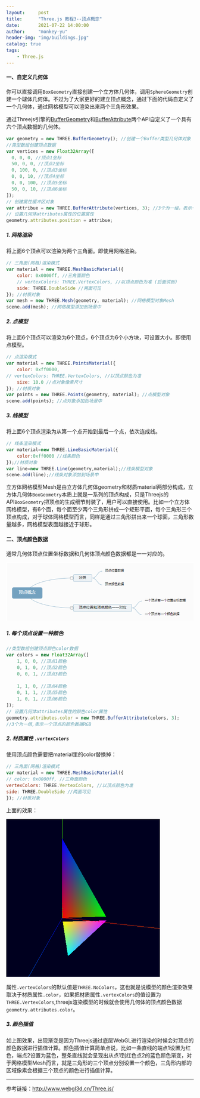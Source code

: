 ```yaml
---
layout:     post
title:      "Three.js 教程3--顶点概念"
date:       2021-07-22 14:00:00
author:     "monkey-yu"
header-img: "img/buildings.jpg"
catalog: true
tags:
    - Three.js
---
```


#### 一、自定义几何体

你可以直接调用`BoxGeometry`直接创建一个立方体几何体，调用`SphereGeometry`创建一个球体几何体。不过为了大家更好的建立顶点概念，通过下面的代码自定义了一个几何体，通过网格模型可以渲染出来两个三角形效果。

通过Threejs引擎的[BufferGeometry](http://www.yanhuangxueyuan.com/threejs/docs/index.html#api/zh/core/BufferGeometry)和[BufferAttribute](http://www.yanhuangxueyuan.com/threejs/docs/index.html#api/zh/core/BufferAttribute)两个API自定义了一个具有六个顶点数据的几何体。

```javascript
var geometry = new THREE.BufferGeometry(); //创建一个Buffer类型几何体对象
//类型数组创建顶点数据
var vertices = new Float32Array([
  0, 0, 0, //顶点1坐标
  50, 0, 0, //顶点2坐标
  0, 100, 0, //顶点3坐标
  0, 0, 10, //顶点4坐标
  0, 0, 100, //顶点5坐标
  50, 0, 10, //顶点6坐标
]);
// 创建属性缓冲区对象
var attribue = new THREE.BufferAttribute(vertices, 3); //3个为一组，表示一个顶点的xyz坐标
// 设置几何体attributes属性的位置属性
geometry.attributes.position = attribue;
```

##### 1. 网格渲染

将上面6个顶点可以渲染为两个三角面。即使用网格渲染。

```javascript
// 三角面(网格)渲染模式
var material = new THREE.MeshBasicMaterial({
    color: 0x0000ff, //三角面颜色
    // vertexColors: THREE.VertexColors, //以顶点颜色为准 (后面讲到)
    side: THREE.DoubleSide //两面可见
}); //材质对象
var mesh = new THREE.Mesh(geometry, material); //网格模型对象Mesh
scene.add(mesh); //网格模型添加到场景中
```

##### 2. 点模型

将上面6个顶点可以渲染为6个顶点，6个顶点为6个小方块，可设置大小。即使用点模型。

```javascript
// 点渲染模式
var material = new THREE.PointsMaterial({
	color: 0xff0000,
// vertexColors: THREE.VertexColors, //以顶点颜色为准
    size: 10.0 //点对象像素尺寸
}); //材质对象
var points = new THREE.Points(geometry, material); //点模型对象
scene.add(points); //点对象添加到场景中
```

##### 3. 线模型

将上面6个顶点渲染为从第一个点开始到最后一个点，依次连成线。

```javascript
// 线条渲染模式
var material=new THREE.LineBasicMaterial({
    color:0xff0000 //线条颜色
});//材质对象
var line=new THREE.Line(geometry,material);//线条模型对象
scene.add(line);//线条对象添加到场景中
```

立方体网格模型Mesh是由立方体几何体geometry和材质material两部分构成，立方体几何体`BoxGeometry`本质上就是一系列的顶点构成，只是Threejs的API`BoxGeometry`把顶点的生成细节封装了，用户可以直接使用。比如一个立方体网格模型，有6个面，每个面至少两个三角形拼成一个矩形平面，每个三角形三个顶点构成，对于球体网格模型而言，同样是通过三角形拼出来一个球面，三角形数量越多，网格模型表面越接近于球形。

#### 二、顶点颜色数据

通常几何体顶点位置坐标数据和几何体顶点颜色数据都是一一对应的。

![image-20210722175223638](/img/post_img/threejs/image-7.png)

##### 1. 每个顶点设置一种颜色

```javascript
//类型数组创建顶点颜色color数据
var colors = new Float32Array([
    1, 0, 0, //顶点1颜色
    0, 1, 0, //顶点2颜色
    0, 0, 1, //顶点3颜色

    1, 1, 0, //顶点4颜色
    0, 1, 1, //顶点5颜色
    1, 0, 1, //顶点6颜色
]);
// 设置几何体attributes属性的颜色color属性
geometry.attributes.color = new THREE.BufferAttribute(colors, 3);
//3个为一组,表示一个顶点的颜色数据RGB
```

##### 2. 材质属性 `.vertexColors`

使用顶点颜色需要把material里的color替换掉：

```javascript
// 三角面(网格)渲染模式
var material = new THREE.MeshBasicMaterial({
// color: 0x0000ff, //三角面颜色
vertexColors: THREE.VertexColors, //以顶点颜色为准
side: THREE.DoubleSide //两面可见
}); //材质对象
```

上面的效果：

![image-20210722175858495](/img/post_img/threejs/image-8.png)

属性`.vertexColors`的默认值是`THREE.NoColors`，这也就是说模型的颜色渲染效果取决于材质属性`.color`，如果把材质属性`.vertexColors`的值设置为`THREE.VertexColors`,threejs渲染模型的时候就会使用几何体的顶点颜色数据`geometry.attributes.color`。

##### 3. 颜色插值

如上图效果，出现渐变是因为Threejs通过底层WebGL进行渲染的时候会对顶点的颜色数据进行插值计算。颜色插值计算简单点说，比如一条直线的端点1设置为红色，端点2设置为蓝色，整条直线就会呈现出从点1到红色点2的蓝色颜色渐变，对于网格模型Mesh而言，就是三角形的三个顶点分别设置一个颜色，三角形内部的区域像素会根据三个顶点的颜色进行插值计算。


------

参考链接：http://www.webgl3d.cn/Three.js/

